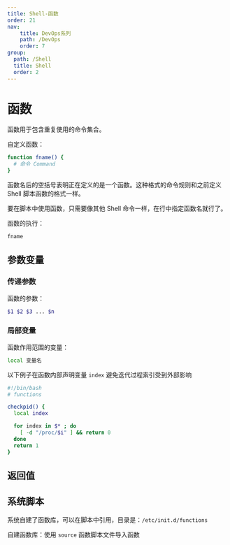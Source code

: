 ```yaml
---
title: Shell-函数
order: 21
nav:
    title: DevOps系列
    path: /DevOps
    order: 7
group:
  path: /Shell
  title: Shell
  order: 2
---
```


# 函数

函数用于包含重复使用的命令集合。

自定义函数：

```bash
function fname() {
  # 命令 Command
}
```

函数名后的空括号表明正在定义的是一个函数。这种格式的命令规则和之前定义 Shell 脚本函数的格式一样。

要在脚本中使用函数，只需要像其他 Shell 命令一样，在行中指定函数名就行了。

函数的执行：

```bash
fname
```

## 参数变量

### 传递参数

函数的参数：

```bash
$1 $2 $3 ... $n
```

### 局部变量

函数作用范围的变量：

```bash
local 变量名
```

以下例子在函数内部声明变量 `index` 避免迭代过程索引受到外部影响

```bash
#!/bin/bash
# functions

checkpid() {
  local index

  for index in $* ; do
    [ -d "/proc/$i" ] && return 0
  done
  return 1
}

```

## 返回值

## 系统脚本

系统自建了函数库，可以在脚本中引用，目录是：`/etc/init.d/functions`

自建函数库：使用 `source` 函数脚本文件导入函数
